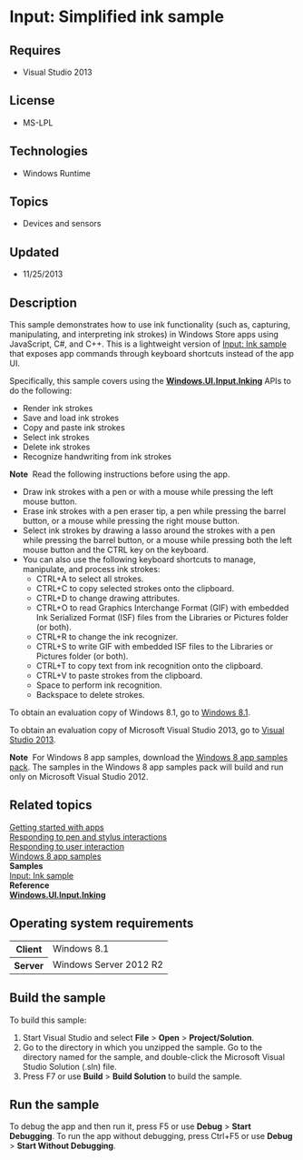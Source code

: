 # Input: Simplified ink sample
## Requires
- Visual Studio 2013
## License
- MS-LPL
## Technologies
- Windows Runtime
## Topics
- Devices and sensors
## Updated
- 11/25/2013
## Description

<div id="mainSection">
<p></p>
<p>This sample demonstrates how to use ink functionality (such as, capturing, manipulating, and interpreting ink strokes) in Windows Store apps using JavaScript, C#, and C&#43;&#43;. This is a lightweight version of
<a href="http://go.microsoft.com/fwlink/p/?linkid=231622">Input: Ink sample</a> that exposes app commands through keyboard shortcuts instead of the app UI.</p>
<p>Specifically, this sample covers using the <a href="http://msdn.microsoft.com/library/windows/apps/br208524">
<b>Windows.UI.Input.Inking</b></a> APIs to do the following:</p>
<ul>
<li>Render ink strokes </li><li>Save and load ink strokes </li><li>Copy and paste ink strokes </li><li>Select ink strokes </li><li>Delete ink strokes </li><li>Recognize handwriting from ink strokes </li></ul>
<p></p>
<p></p>
<p class="note"><b>Note</b>&nbsp;&nbsp;Read the following instructions before using the app.</p>
<ul>
<li>Draw ink strokes with a pen or with a mouse while pressing the left mouse button.
</li><li>Erase ink strokes with a pen eraser tip, a pen while pressing the barrel button, or a mouse while pressing the right mouse button.
</li><li>Select ink strokes by drawing a lasso around the strokes with a pen while pressing the barrel button, or a mouse while pressing both the left mouse button and the CTRL key on the keyboard.
</li><li>You can also use the following keyboard shortcuts to manage, manipulate, and process ink strokes:
<ul>
<li>CTRL&#43;A to select all strokes. </li><li>CTRL&#43;C to copy selected strokes onto the clipboard. </li><li>CTRL&#43;D to change drawing attributes. </li><li>CTRL&#43;O to read Graphics Interchange Format (GIF) with embedded Ink Serialized Format (ISF) files from the Libraries or Pictures folder (or both).
</li><li>CTRL&#43;R to change the ink recognizer. </li><li>CTRL&#43;S to write GIF with embedded ISF files to the Libraries or Pictures folder (or both).
</li><li>CTRL&#43;T to copy text from ink recognition onto the clipboard. </li><li>CTRL&#43;V to paste strokes from the clipboard. </li><li>Space to perform ink recognition. </li><li>Backspace to delete strokes. </li></ul>
</li></ul>
<p></p>
<p>To obtain an evaluation copy of Windows&nbsp;8.1, go to <a href="http://go.microsoft.com/fwlink/p/?linkid=301696">
Windows&nbsp;8.1</a>.</p>
<p>To obtain an evaluation copy of Microsoft Visual Studio&nbsp;2013, go to <a href="http://go.microsoft.com/fwlink/p/?linkid=301697">
Visual Studio&nbsp;2013</a>.</p>
<p></p>
<p class="note"><b>Note</b>&nbsp;&nbsp;For Windows&nbsp;8 app samples, download the <a href="http://go.microsoft.com/fwlink/p/?LinkId=301698">
Windows&nbsp;8 app samples pack</a>. The samples in the Windows&nbsp;8 app samples pack will build and run only on Microsoft Visual Studio&nbsp;2012.</p>
<p></p>
<h2><a id="related_topics"></a>Related topics</h2>
<dl><dt><a href="http://msdn.microsoft.com/library/windows/apps/">Getting started with apps</a>
</dt><dt><a href="http://msdn.microsoft.com/library/windows/apps/hh700425">Responding to pen and stylus interactions</a>
</dt><dt><a href="http://msdn.microsoft.com/library/windows/apps/hh700412">Responding to user interaction</a>
</dt><dt><a href="http://go.microsoft.com/fwlink/p/?LinkID=227694">Windows 8 app samples</a>
</dt><dt><b>Samples</b> </dt><dt><a href="http://go.microsoft.com/fwlink/p/?linkid=231622">Input: Ink sample</a>
</dt><dt><b>Reference</b> </dt><dt><a href="http://msdn.microsoft.com/library/windows/apps/br208524"><b>Windows.UI.Input.Inking</b></a>
</dt></dl>
<h2>Operating system requirements</h2>
<table>
<tbody>
<tr>
<th>Client</th>
<td><dt>Windows&nbsp;8.1 </dt></td>
</tr>
<tr>
<th>Server</th>
<td><dt>Windows Server&nbsp;2012&nbsp;R2 </dt></td>
</tr>
</tbody>
</table>
<h2>Build the sample</h2>
<p>To build this sample:</p>
<ol>
<li>Start Visual Studio and select <b>File</b> &gt; <b>Open</b> &gt; <b>Project/Solution</b>.
</li><li>Go to the directory in which you unzipped the sample. Go to the directory named for the sample, and double-click the Microsoft Visual Studio Solution (.sln) file.
</li><li>Press F7 or use <b>Build</b> &gt; <b>Build Solution</b> to build the sample. </li></ol>
<p></p>
<h2>Run the sample</h2>
<p>To debug the app and then run it, press F5 or use <b>Debug</b> &gt; <b>Start Debugging</b>. To run the app without debugging, press Ctrl&#43;F5 or use
<b>Debug</b> &gt; <b>Start Without Debugging</b>.</p>
</div>
